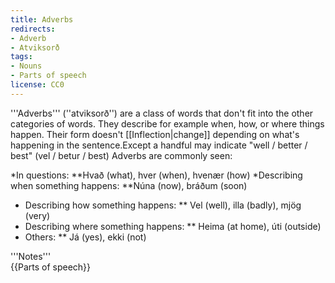 ```yaml
---
title: Adverbs
redirects:
- Adverb
- Atviksorð
tags:
- Nouns
- Parts of speech
license: CC0
---
```


'''Adverbs''' (''atviksorð'') are a class of words that don't fit into the other categories of words. They describe for example when, how, or where things happen. Their form doesn't [[Inflection|change]] depending on what's happening in the sentence.<note>Except a handful may indicate "well / better / best" (vel / betur / best)</note> Adverbs are commonly seen:

*In questions:
**Hvað (what), hver (when), hvenær (how)
*Describing when something happens:
**Núna (now), bráðum (soon)
* Describing how something happens:
** Vel (well), illa (badly), mjög (very)
* Describing where something happens:
** Heima (at home), úti (outside)
* Others:
** Já (yes), ekki (not)

<div class="notes">
'''Notes'''

</div>
{{Parts of speech}}